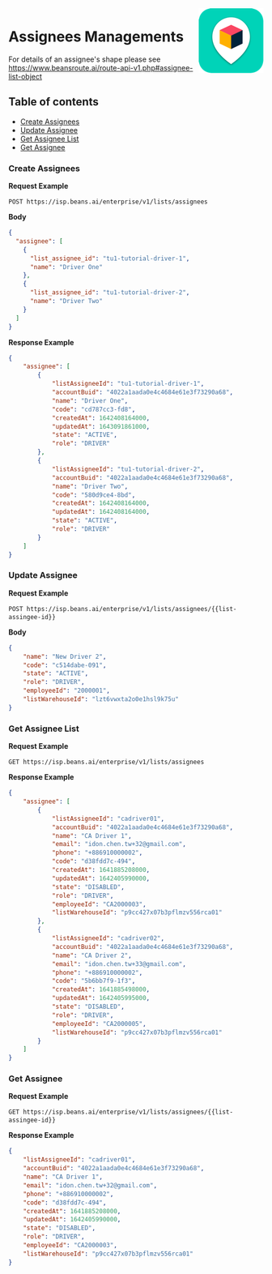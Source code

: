 

<img src="../../assets/images/beans-128x128.png" align="right" />

# Assignees Managements



For details of an assignee's shape please see https://www.beansroute.ai/route-api-v1.php#assignee-list-object


## Table of contents
- [Create Assignees](#create-assignees)
- [Update Assignee](#update-assignee)
- [Get Assignee List](#get-assignee-list)
- [Get Assignee](#get-assignee)

### Create Assignees

**Request Example**

```
POST https://isp.beans.ai/enterprise/v1/lists/assignees
```

**Body**

```json
{
  "assignee": [
    {
      "list_assignee_id": "tu1-tutorial-driver-1",
      "name": "Driver One"
    },
    {
      "list_assignee_id": "tu1-tutorial-driver-2",
      "name": "Driver Two"
    }
  ]
}
```

**Response Example**

```json
{
    "assignee": [
        {
            "listAssigneeId": "tu1-tutorial-driver-1",
            "accountBuid": "4022a1aada0e4c4684e61e3f73290a68",
            "name": "Driver One",
            "code": "cd787cc3-fd8",
            "createdAt": 1642408164000,
            "updatedAt": 1643091861000,
            "state": "ACTIVE",
            "role": "DRIVER"
        },
        {
            "listAssigneeId": "tu1-tutorial-driver-2",
            "accountBuid": "4022a1aada0e4c4684e61e3f73290a68",
            "name": "Driver Two",
            "code": "580d9ce4-8bd",
            "createdAt": 1642408164000,
            "updatedAt": 1642408164000,
            "state": "ACTIVE",
            "role": "DRIVER"
        }
    ]
}
```

### Update Assignee

**Request Example**

```
POST https://isp.beans.ai/enterprise/v1/lists/assignees/{{list-assingee-id}}
```

**Body**

```json
{
    "name": "New Driver 2",
    "code": "c514dabe-091",
    "state": "ACTIVE",
    "role": "DRIVER",
    "employeeId": "2000001",
    "listWarehouseId": "lzt6vwxta2o0e1hsl9k75u"
}
```

### Get Assignee List

**Request Example**

```
GET https://isp.beans.ai/enterprise/v1/lists/assignees
```

**Response Example**

```json
{
    "assignee": [
        {
            "listAssigneeId": "cadriver01",
            "accountBuid": "4022a1aada0e4c4684e61e3f73290a68",
            "name": "CA Driver 1",
            "email": "idon.chen.tw+32@gmail.com",
            "phone": "+886910000002",
            "code": "d38fdd7c-494",
            "createdAt": 1641885208000,
            "updatedAt": 1642405990000,
            "state": "DISABLED",
            "role": "DRIVER",
            "employeeId": "CA2000003",
            "listWarehouseId": "p9cc427x07b3pflmzv556rca01"
        },
        {
            "listAssigneeId": "cadriver02",
            "accountBuid": "4022a1aada0e4c4684e61e3f73290a68",
            "name": "CA Driver 2",
            "email": "idon.chen.tw+33@gmail.com",
            "phone": "+886910000002",
            "code": "5b6bb7f9-1f3",
            "createdAt": 1641885498000,
            "updatedAt": 1642405995000,
            "state": "DISABLED",
            "role": "DRIVER",
            "employeeId": "CA2000005",
            "listWarehouseId": "p9cc427x07b3pflmzv556rca01"
        }
    ]
}
```

### Get Assignee

**Request Example**

```
GET https://isp.beans.ai/enterprise/v1/lists/assignees/{{list-assingee-id}}
```

**Response Example**

```json
{
    "listAssigneeId": "cadriver01",
    "accountBuid": "4022a1aada0e4c4684e61e3f73290a68",
    "name": "CA Driver 1",
    "email": "idon.chen.tw+32@gmail.com",
    "phone": "+886910000002",
    "code": "d38fdd7c-494",
    "createdAt": 1641885208000,
    "updatedAt": 1642405990000,
    "state": "DISABLED",
    "role": "DRIVER",
    "employeeId": "CA2000003",
    "listWarehouseId": "p9cc427x07b3pflmzv556rca01"
}
```

